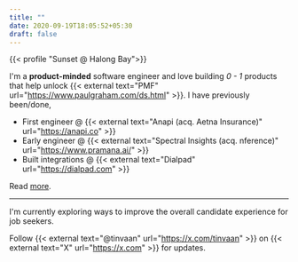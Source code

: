 ```yaml
---
title: ""
date: 2020-09-19T18:05:52+05:30
draft: false
---
```


{{< profile "Sunset @ Halong Bay">}}

I'm a __product-minded__ software engineer and love building _0 - 1_ products that help unlock {{< external text="PMF" url="https://www.paulgraham.com/ds.html" >}}. I have previously been/done,

- First engineer @ {{< external text="Anapi (acq. Aetna Insurance)" url="https://anapi.co" >}}
- Early engineer @ {{< external text="Spectral Insights (acq. nference)" url="https://www.pramana.ai/" >}}
- Built integrations @ {{< external text="Dialpad" url="https://dialpad.com" >}}

<!-- 
#### 🎓 Cybersecurity & AI

I studied Cybersecurity & Design from {{< external text="Singapore University of Technology and Design (SUTD)" url="https://www.sutd.edu.sg" >}} and have been focusing on,

- Incorporating defensive security workflows in standard SDLC
- Leveraging AI to automate security analysis and remediation (Eg: {{< external text="Semgrep + Cody" url="https://youtu.be/Cm_9QGrbMdA" >}})
-->

Read [more](about).

---

I'm currently exploring ways to improve the overall candidate experience for job seekers.

<!-- Sign-up at {{< external text="purehire.io" url="https://expo.lovable.app" >}} -->
Follow {{< external text="@tinvaan" url="https://x.com/tinvaan" >}} on {{< external text="X" url="https://x.com" >}} for updates.
